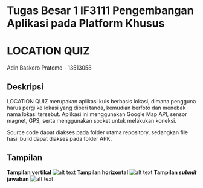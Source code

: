 # Tugas Besar 1 IF3111 Pengembangan Aplikasi pada Platform Khusus
# LOCATION QUIZ
Adin Baskoro Pratomo - 13513058

## Deskripsi
LOCATION QUIZ merupakan aplikasi kuis berbasis lokasi, dimana pengguna harus pergi ke lokasi yang diberi tanda, kemudian berfoto dan menebak nama lokasi tersebut.
Aplikasi ini menggunakan Google Map API, sensor magnet, GPS, serta menggunakan socket untuk melakukan koneksi.

Source code dapat diakses pada folder utama repository, sedangkan file hasil build dapat diakses pada folder APK.

## Tampilan
**Tampilan vertikal**
![alt text](http://i.imgur.com/40aNiyD.png)
**Tampilan horizontal**
![alt text](http://i.imgur.com/Ov1kjIs.png)
**Tampilan *submit* jawaban**
![alt text](http://i.imgur.com/k2xJoaf.png)